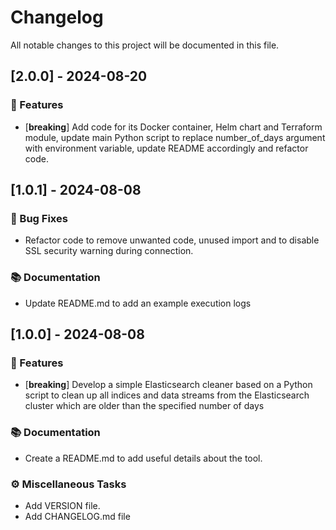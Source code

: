 # Changelog

All notable changes to this project will be documented in this file.

## [2.0.0] - 2024-08-20

### 🚀 Features

- [**breaking**] Add code for its Docker container, Helm chart and Terraform module, update main Python script to replace number_of_days argument with environment variable, update README accordingly and refactor code.

## [1.0.1] - 2024-08-08

### 🐛 Bug Fixes

- Refactor code to remove unwanted code, unused import and to disable SSL security warning during connection.

### 📚 Documentation

- Update README.md to add an example execution logs

## [1.0.0] - 2024-08-08

### 🚀 Features

- [**breaking**] Develop a simple Elasticsearch cleaner based on a Python script to clean up all indices and data streams from the Elasticsearch cluster which are older than the specified number of days

### 📚 Documentation

- Create a README.md to add useful details about the tool.

### ⚙️ Miscellaneous Tasks

- Add VERSION file.
- Add CHANGELOG.md file

<!-- generated by git-cliff -->
